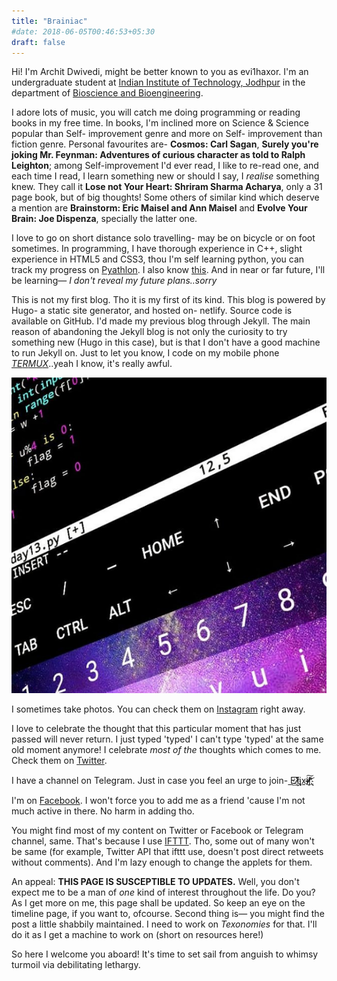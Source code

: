 ```yaml
---
title: "Brainiac"
#date: 2018-06-05T00:46:53+05:30
draft: false
---
```


Hi! I'm Archit Dwivedi, might be better known to you as evi1haxor. I'm an undergraduate student at [Indian Institute of Technology, Jodhpur](https://iitj.ac.in/) in the department of [Bioscience and Bioengineering](http://iitj.ac.in/department/index.php?id=biology). 

I adore lots of music, you will catch me doing programming or reading books in my free time. In books, I'm inclined more on Science & Science popular than Self- improvement genre and more on Self- improvement than fiction genre. Personal favourites are- **Cosmos: Carl Sagan**, **Surely you're joking Mr. Feynman: Adventures of curious character as told to Ralph Leighton**; among Self-improvement I'd ever read, I like to re-read one, and each time I read, I learn something new or should I say, I *realise* something knew. They call it **Lose not Your Heart: Shriram Sharma Acharya**, only a 31 page book, but of big thoughts! Some others of similar kind which deserve a mention are **Brainstorm: Eric Maisel and Ann Maisel** and **Evolve Your Brain: Joe Dispenza**, specially the latter one.

I love to go on  short distance solo travelling- may be on bicycle or on foot sometimes. In programming, I have thorough experience in C++, slight experience in HTML5 and CSS3, thou I'm self learning python, you can track my progress on [Pyathlon](https://github.com/evi1haxor/pyathlon). I also know [this](https://github.com/evi1haxor/brainfuckery). And in near or far future, I'll be learning— *I don't reveal my future plans..sorry*

This is not my first blog. Tho it is my first of its kind. This blog is powered by Hugo- a static site generator, and hosted on- netlify. Source code is available on GitHub. I'd made my previous blog through Jekyll. The main reason of abandoning the Jekyll blog is not only the curiosity to try something new (Hugo in this case), but is that I don't have a good machine to run Jekyll on. Just to let you know, I code on my mobile phone [$TERMUX$](http://termux.com)..yeah I know, it's really awful. 

![a python program code on mobile phone- showcased](https://raw.githubusercontent.com/evi1haxor/e1ixir/fca1d7846d7a997063f6c52f5994d15844adf844/static/shcase.png)

I sometimes take photos. You can check them on [Instagram](https://www.instagram.com/evi1haxor/) right away.

I love to celebrate the thought that this particular moment that has just passed will never return. I just typed 'typed' I can't type 'typed' at the same old moment anymore! I celebrate *most of the* thoughts which comes to me. Check them on [Twitter](http://twitter.com/evi1haxor). 

I have a channel on Telegram. Just in case you feel an urge to join- [E̕͟͢1҉̸̷̧̧͞i̢xi̵̵̸̵͟͠ŗ̸҉҉̸̨͝](https://t.me/E1ixir)

I'm on [Facebook](https://facebook.com/archit.dwivedi.1848/). I won't force you to add me as a friend 'cause I'm not much active in there. No harm in adding tho.

You might find most of my content on Twitter or Facebook or Telegram channel, same. That's because I use [IFTTT](http://ifttt.com). Tho, some out of many won't be same (for example, Twitter API that ifttt use, doesn't post direct retweets without comments). And I'm lazy enough to change the applets for them.

An appeal: **THIS PAGE IS SUSCEPTIBLE TO UPDATES.** Well, you don't expect me to be a man of *one* kind of interest throughout the life. Do you? As I get more on me, this page shall be updated. So keep an eye on the timeline page, if you want to, ofcourse. Second thing is— you might find the post a little shabbily maintained. I need to work on *Texonomies* for that. I'll do it as I get a machine to work on (short on resources here!)


So here I welcome you aboard! It's time to set sail from anguish to whimsy turmoil via debilitating lethargy.


